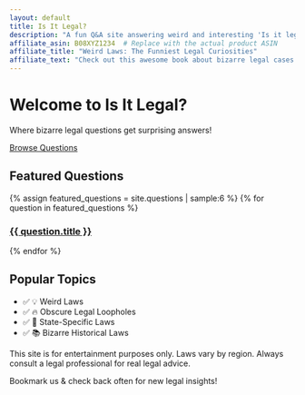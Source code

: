 ```yaml
---
layout: default
title: Is It Legal?
description: "A fun Q&A site answering weird and interesting 'Is it legal...?' questions."
affiliate_asin: B08XYZ1234  # Replace with the actual product ASIN
affiliate_title: "Weird Laws: The Funniest Legal Curiosities"
affiliate_text: "Check out this awesome book about bizarre legal cases:"
---
```


<!-- ✅ Restored Hero Banner (Navigation buttons removed to avoid duplication) -->
<div class="hero-banner">
  <div class="hero-content">
    <h1>Welcome to Is It Legal?</h1>
    <p>Where bizarre legal questions get surprising answers!</p>
    <a href="/questions/" class="hero-btn">Browse Questions</a>
  </div>
</div>



<!-- Main Content -->
<section class="content-section">
  <h2>Featured Questions</h2>
  <div class="featured-grid">
    {% assign featured_questions = site.questions | sample:6 %}
    {% for question in featured_questions %}
      <div class="featured-item">
        <a href="{{ question.url }}">
          <div class="featured-item-inner">
            <h3>{{ question.title }}</h3>
          </div>
        </a>
      </div>
    {% endfor %}
  </div>
</section>

<!-- Popular Topics -->
<section class="topics-section">
  <h2>Popular Topics</h2>
  <ul class="topics-list">
    <li>✅ <span class="topic-icon">&#128161;</span> Weird Laws</li>
    <li>✅ <span class="topic-icon">&#128293;</span> Obscure Legal Loopholes</li>
    <li>✅ <span class="topic-icon">&#127979;</span> State-Specific Laws</li>
    <li>✅ <span class="topic-icon">&#128218;</span> Bizarre Historical Laws</li>
  </ul>
</section>


<!-- Disclaimer & Call-to-Action -->
<section class="disclaimer-section">
  <p class="disclaimer">This site is for entertainment purposes only. Laws vary by region. Always consult a legal professional for real legal advice.</p>
  <p class="call-to-action">Bookmark us & check back often for new legal insights!</p>
</section>

<script>
  // Collect all question URLs from the site into an array
  function getRandomQuestion() {
    var questions = [
      {% for question in site.questions %}
        "{{ question.url }}",
      {% endfor %}
    ];
    return questions[Math.floor(Math.random() * questions.length)];
  }
</script>
